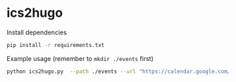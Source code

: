 # ics2hugo

Install dependencies
```bash
pip install -r requirements.txt
```

Example usage (remember to `mkdir ./events` first)
```bash
python ics2hugo.py  --path ./events --url "https://calendar.google.com/calendar/ical/c_6fbd372605c808f63a0cceea8a8ec7b8211a57fffced2c6958dda7ab78e7148c%40group.calendar.google.com/public/basic.ics"
```
